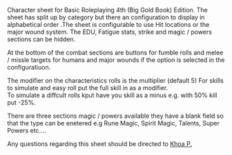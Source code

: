 Character sheet for Basic Roleplaying 4th (Big Gold Book) Edition. The sheet has split up by category but there an configuration to display in alphabetical order
.The sheet is configurable to use Hit locations or the major wound system. The EDU, Fatigue stats, strike  and magic / powers sections can be hidden.

At the bottom of the combat sections are buttons for fumble rolls and melee / missle targets for humans and major wounds if the option is selected in the configuratiuon.

The modifier on the characteristics rolls is the multiplier (default 5) For skills to simulate and easy roll put the full skill in as a modifier.  
To simulate a diffcult rolls kput have you skill as a minus e.g. with 50% kill put -25%.

There are three sections  magic / powers available they have a blank field so that the type  can be enetered e.g  Rune Magic, Spirit Magic, Talents, Super Powers etc....

Any questions regarding this sheet should be directed to [Khoa P.](https://app.roll20.net/users/546568/khoa-p)
